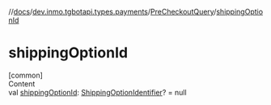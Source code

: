 //[docs](../../../index.md)/[dev.inmo.tgbotapi.types.payments](../index.md)/[PreCheckoutQuery](index.md)/[shippingOptionId](shipping-option-id.md)



# shippingOptionId  
[common]  
Content  
val [shippingOptionId](shipping-option-id.md): [ShippingOptionIdentifier](../../dev.inmo.tgbotapi.types/index.md#%5Bdev.inmo.tgbotapi.types%2FShippingOptionIdentifier%2F%2F%2FPointingToDeclaration%2F%5D%2FClasslikes%2F625018081)? = null  



